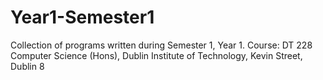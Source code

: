 # Year1-Semester1
Collection of programs written during Semester 1, Year 1. Course: DT 228 Computer Science (Hons), Dublin Institute of Technology, Kevin Street, Dublin 8
